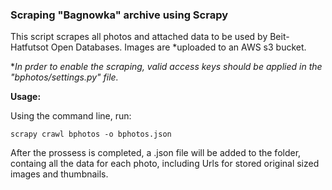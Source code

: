 ### Scraping "Bagnowka" archive using Scrapy
This script scrapes all photos and attached data to be used by Beit-Hatfutsot Open Databases. Images are *uploaded to an AWS s3 bucket.

*_In prder to enable the scraping, valid access keys should be applied in the "bphotos/settings.py" file._

**Usage:**

Using the command line, run:

```scrapy crawl bphotos -o bphotos.json```

After the prossess is completed, a .json file will be added to the folder, containg all the data for each photo, including Urls for stored original sized images and thumbnails.








